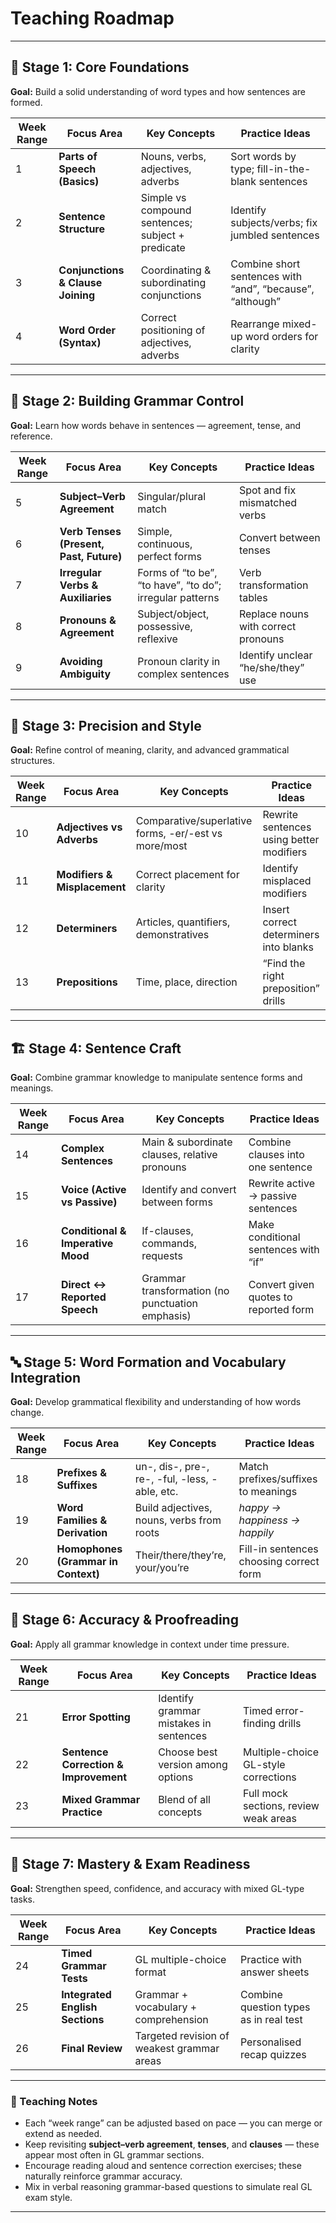 # Teaching Roadmap
---

## 🌱 Stage 1: Core Foundations
**Goal:** Build a solid understanding of word types and how sentences are formed.

| Week Range | Focus Area | Key Concepts | Practice Ideas |
|-------------|-------------|---------------|----------------|
| 1 | **Parts of Speech (Basics)** | Nouns, verbs, adjectives, adverbs | Sort words by type; fill-in-the-blank sentences |
| 2 | **Sentence Structure** | Simple vs compound sentences; subject + predicate | Identify subjects/verbs; fix jumbled sentences |
| 3 | **Conjunctions & Clause Joining** | Coordinating & subordinating conjunctions | Combine short sentences with “and”, “because”, “although” |
| 4 | **Word Order (Syntax)** | Correct positioning of adjectives, adverbs | Rearrange mixed-up word orders for clarity |

---

## 🧩 Stage 2: Building Grammar Control
**Goal:** Learn how words behave in sentences — agreement, tense, and reference.

| Week Range | Focus Area | Key Concepts | Practice Ideas |
|-------------|-------------|---------------|----------------|
| 5 | **Subject–Verb Agreement** | Singular/plural match | Spot and fix mismatched verbs |
| 6 | **Verb Tenses (Present, Past, Future)** | Simple, continuous, perfect forms | Convert between tenses |
| 7 | **Irregular Verbs & Auxiliaries** | Forms of “to be”, “to have”, “to do”; irregular patterns | Verb transformation tables |
| 8 | **Pronouns & Agreement** | Subject/object, possessive, reflexive | Replace nouns with correct pronouns |
| 9 | **Avoiding Ambiguity** | Pronoun clarity in complex sentences | Identify unclear “he/she/they” use |

---

## 🧠 Stage 3: Precision and Style
**Goal:** Refine control of meaning, clarity, and advanced grammatical structures.

| Week Range | Focus Area | Key Concepts | Practice Ideas |
|-------------|-------------|---------------|----------------|
| 10 | **Adjectives vs Adverbs** | Comparative/superlative forms, -er/-est vs more/most | Rewrite sentences using better modifiers |
| 11 | **Modifiers & Misplacement** | Correct placement for clarity | Identify misplaced modifiers |
| 12 | **Determiners** | Articles, quantifiers, demonstratives | Insert correct determiners into blanks |
| 13 | **Prepositions** | Time, place, direction | “Find the right preposition” drills |

---

## 🏗️ Stage 4: Sentence Craft
**Goal:** Combine grammar knowledge to manipulate sentence forms and meanings.

| Week Range | Focus Area | Key Concepts | Practice Ideas |
|-------------|-------------|---------------|----------------|
| 14 | **Complex Sentences** | Main & subordinate clauses, relative pronouns | Combine clauses into one sentence |
| 15 | **Voice (Active vs Passive)** | Identify and convert between forms | Rewrite active → passive sentences |
| 16 | **Conditional & Imperative Mood** | If-clauses, commands, requests | Make conditional sentences with “if” |
| 17 | **Direct ↔ Reported Speech** | Grammar transformation (no punctuation emphasis) | Convert given quotes to reported form |

---

## 🔤 Stage 5: Word Formation and Vocabulary Integration
**Goal:** Develop grammatical flexibility and understanding of how words change.

| Week Range | Focus Area | Key Concepts | Practice Ideas |
|-------------|-------------|---------------|----------------|
| 18 | **Prefixes & Suffixes** | un-, dis-, pre-, re-, -ful, -less, -able, etc. | Match prefixes/suffixes to meanings |
| 19 | **Word Families & Derivation** | Build adjectives, nouns, verbs from roots | *happy → happiness → happily* |
| 20 | **Homophones (Grammar in Context)** | Their/there/they’re, your/you’re | Fill-in sentences choosing correct form |

---

## 🧾 Stage 6: Accuracy & Proofreading
**Goal:** Apply all grammar knowledge in context under time pressure.

| Week Range | Focus Area | Key Concepts | Practice Ideas |
|-------------|-------------|---------------|----------------|
| 21 | **Error Spotting** | Identify grammar mistakes in sentences | Timed error-finding drills |
| 22 | **Sentence Correction & Improvement** | Choose best version among options | Multiple-choice GL-style corrections |
| 23 | **Mixed Grammar Practice** | Blend of all concepts | Full mock sections, review weak areas |

---

## 🎯 Stage 7: Mastery & Exam Readiness
**Goal:** Strengthen speed, confidence, and accuracy with mixed GL-type tasks.

| Week Range | Focus Area | Key Concepts | Practice Ideas |
|-------------|-------------|---------------|----------------|
| 24 | **Timed Grammar Tests** | GL multiple-choice format | Practice with answer sheets |
| 25 | **Integrated English Sections** | Grammar + vocabulary + comprehension | Combine question types as in real test |
| 26 | **Final Review** | Targeted revision of weakest grammar areas | Personalised recap quizzes |

---

### 🧭 Teaching Notes
- Each “week range” can be adjusted based on pace — you can merge or extend as needed.  
- Keep revisiting **subject–verb agreement**, **tenses**, and **clauses** — these appear most often in GL grammar sections.  
- Encourage reading aloud and sentence correction exercises; these naturally reinforce grammar accuracy.  
- Mix in verbal reasoning grammar-based questions to simulate real GL exam style.

---

